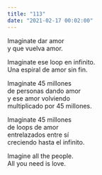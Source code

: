 ```yaml
---
title: "113"
date: "2021-02-17 00:02:00"
---
```


Imaginate dar amor\
y que vuelva amor.

Imaginate ese loop en infinito.\
Una espiral de amor sin fin.

Imaginate 45 millones\
de personas dando amor\
y ese amor volviendo\
multiplicado por 45 millones.

Imaginate 45 millones\
de loops de amor\
entrelazados entre sí\
creciendo hasta el infinito.

Imagine all the people.\
All you need is love.